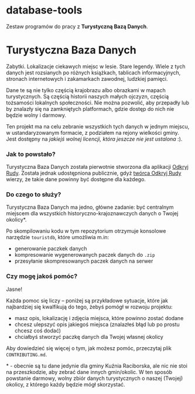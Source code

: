 # database-tools

Zestaw programów do pracy z **Turystyczną Bazą Danych**.

# Turystyczna Baza Danych

Zabytki. Lokalizacje ciekawych miejsc w lesie. Stare legendy. Wiele z tych
danych jest rozsianych po różnych książkach, tablicach informacyjnych, stronach
internetowych i zakamarkach zawodnej, ludzkiej pamięci.

Dane te są nie tylko częścią krajobrazu albo obrazkami w mapach turystycznych.
Są częścią historii naszych małych ojczyzn, częścią tożsamości lokalnych
społeczności. Nie można pozwolić, aby przepadły lub by znalazły się na
zamkniętych platformach, gdzie dostęp do nich nie będzie wolny i darmowy.

Ten projekt ma na celu zebranie wszystkich tych danych w jednym miejscu, w
ustandaryzowanym formacie, z podziałem na rejony wielkości gminy. Jest dostępny
na _jakiejś wolnej licencji, która jeszcze nie jest ustalona_ :).

### Jak to powstało?

Turystyczna Baza Danych została pierwotnie stworzona dla aplikacji
[Odkryj Rudy](https://odkryjrudy.pl). Została jednak udostępniona publicznie,
gdyż [twórca Odkryj Rudy](https://github.com/bartekpacia) wierzy, że takie dane
powinny być dostępne dla każdego.

### Do czego to służy?

Turystyczna Baza Danych ma jedno, główne zadanie: być centralnym miejscem dla
wszystkich historyczno-krajoznawczych danych o Twojej okolicy\*.

Po skompilowaniu kodu w tym repozytorium otrzymuje konsolowe narzędzie
`touristdb`, które umożliwia m.in:

- generowanie paczkek danych
- kompresowanie wygenerowanych paczek danych do `.zip`
- przesyłanie skompresowanych paczek danych na serwer

### Czy mogę jakoś pomóc?

Jasne!

Każda pomoc się liczy – poniżej są przykładowe sytuacje, które jak najbardziej
się kwalfikują do tego, żebyś pomógł w rozwoju projektu:

- masz opis, lokalizację i zdjęcia miejsca, które powinno zostać dodane
- chcesz ulepszyć opis jakiegoś miejsca (znalazłeś błąd lub po prostu chcesz
  coś dodać)
- chciałbyś stworzyć paczkę danych dla Twojej własnej okolicy

Aby dowiedzieć się więcej o tym, jak możesz pomóc, przeczytaj plik
`CONTRIBUTING.md`.

\* - obecnie są tu dane jedynie dla gminy Kuźnia Raciborska, ale nic nie stoi
na przeszkodzie, aby zebrać dane innych gmin/okolic. W ten sposób powstanie
darmowy, wolny zbiór danych turystycznych o naszej (Twojej) okolicy, z którego
każdy będzie mógł skorzystać.
